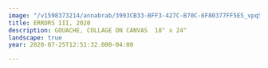```yaml
---
image: "/v1598373214/annabrab/3993CB33-BFF3-427C-B70C-6F80377FF5E5_vpq5rj.jpg"
title: ERRORS III, 2020
description: GOUACHE, COLLAGE ON CANVAS  18" x 24"
landscape: true
year: 2020-07-25T12:51:32.000-04:00

---
```

